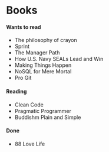 Books
=====

#### Wants to read

-	The philosophy of crayon
-	Sprint
-	The Manager Path
-	How U.S. Navy SEALs Lead and Win
-	Making Things Happen
-	NoSQL for Mere Mortal
-	Pro Git

#### Reading

-	Clean Code
-	Pragmatic Programmer
-	Buddishm Plain and Simple

#### Done

-	88 Love Life
